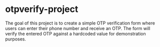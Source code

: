 # otpverify-project
The goal of this project is to create a simple OTP verification form where users can enter their phone number and receive an OTP. The form will verify the entered OTP against a hardcoded value for demonstration purposes.
